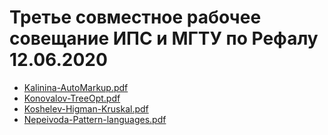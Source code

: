 # Третье совместное рабочее совещание ИПС и МГТУ по Рефалу 12.06.2020

* [Kalinina-AutoMarkup.pdf](Kalinina-AutoMarkup.pdf) 
* [Konovalov-TreeOpt.pdf](Konovalov-TreeOpt.pdf) 
* [Koshelev-Higman-Kruskal.pdf](Koshelev-Higman-Kruskal.pdf) 
* [Nepeivoda-Pattern-languages.pdf](Nepeivoda-Pattern-languages.pdf) 

